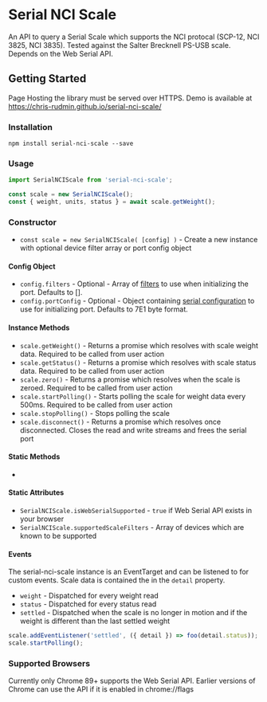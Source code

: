 # Serial NCI Scale

An API to query a Serial Scale which supports the NCI protocal (SCP-12, NCI 3825, NCI 3835). Tested against the Salter Brecknell PS-USB scale. Depends on the Web Serial API.


## Getting Started

Page Hosting the library must be served over HTTPS.
Demo is available at https://chris-rudmin.github.io/serial-nci-scale/

### Installation

```console
npm install serial-nci-scale --save
```

### Usage

```js
import SerialNCIScale from 'serial-nci-scale';

const scale = new SerialNCIScale();
const { weight, units, status } = await scale.getWeight();
```

### Constructor
- `const scale = new SerialNCIScale( [config] )` - Create a new instance with optional device filter array or port config object

#### Config Object
- `config.filters` - Optional - Array of [filters](https://wicg.github.io/serial/#serialportfilter-dictionary) to use when initializing the port. Defaults to [].
- `config.portConfig` - Optional - Object containing [serial configuration](https://wicg.github.io/serial/#serialoptions-dictionary) to use for initializing port. Defaults to 7E1 byte format.

#### Instance Methods

- `scale.getWeight()` - Returns a promise which resolves with scale weight data. Required to be called from user action
- `scale.getStatus()` - Returns a promise which resolves with scale status data. Required to be called from user action
- `scale.zero()` - Returns a promise which resolves when the scale is zeroed. Required to be called from user action
- `scale.startPolling()` - Starts polling the scale for weight data every 500ms. Required to be called from user action
- `scale.stopPolling()` - Stops polling the scale
- `scale.disconnect()` - Returns a promise which resolves once disconnected. Closes the read and write streams and frees the serial port

#### Static Methods

- 

#### Static Attributes

- `SerialNCIScale.isWebSerialSupported` - `true` if Web Serial API exists in your browser
- `SerialNCIScale.supportedScaleFilters` - Array of devices which are known to be supported

#### Events

The serial-nci-scale instance is an EventTarget and can be listened to for custom events. Scale data is contained the in the `detail` property.

- `weight` - Dispatched for every weight read
- `status` - Dispatched for every status read
- `settled` - Dispatched when the scale is no longer in motion and if the weight is different than the last settled weight

```js
scale.addEventListener('settled', ({ detail }) => foo(detail.status));
scale.startPolling();
```

### Supported Browsers

Currently only Chrome 89+ supports the Web Serial API.
Earlier versions of Chrome can use the API if it is enabled in chrome://flags
